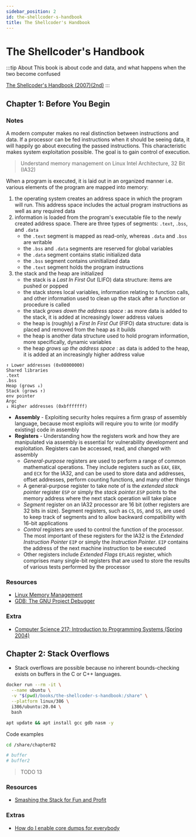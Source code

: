 ```yaml
---
sidebar_position: 2
id: the-shellcoder-s-handbook
title: The Shellcoder's Handbook
---
```


# The Shellcoder's Handbook

:::tip About
This book is about code and data, and what happens when the two become confused

[The Shellcoder's Handbook (2007)(2nd)](https://www.wiley.com/en-us/The+Shellcoder%27s+Handbook%3A+Discovering+and+Exploiting+Security+Holes%2C+2nd+Edition-p-9780470080238)
:::

## Chapter 1: Before You Begin

### Notes

A modern computer makes no real distinction between instructions and data. If a processor can be fed instructions when it should be seeing data, it will happily go about executing the passed instructions. This characteristic makes system exploitation possible. The goal is to gain control of execution.

> Understand memory management on Linux Intel Architecture, 32 Bit (IA32)

When a program is executed, it is laid out in an organized manner i.e. various elements of the program are mapped into memory:
1. the operating system creates an address space in which the program will run. This address space includes the actual program instructions as well as any required data
2. information is loaded from the program's executable file to the newly created address space. There are three types of segments: `.text`, `.bss`, and `.data`
    * the `.text` segment is mapped as read-only, whereas `.data` and `.bss` are writable
    * the `.bss` and `.data` segments are reserved for global variables
    * the `.data` segment contains static initialized data
    * the `.bss` segment contains uninitialized data
    * the `.text` segment holds the program instructions
3. the stack and the heap are initialized
    * the stack is a *Last In First Out* (LIFO) data structure: items are pushed or popped
    * the stack stores local variables, information relating to function calls, and other information used to clean up the stack after a function or procedure is called
    * the stack *grows down the address space* : as more data is added to the stack, it is added at increasingly lower address values
    * the heap is (roughly) a *First In First Out* (FIFO) data structure: data is placed and removed from the heap as it builds
    * the heap is another data structure used to hold program information, more specifically, dynamic variables
    * the heap *grows up the address space* : as data is added to the heap, it is added at an increasingly higher address value

```
↑ Lower addresses (0x08000000)
Shared libraries
.text
.bss
Heap (grows ↓)
Stack (grows ↑)
env pointer
Argc
↓ Higher addresses (0xbfffffff)
```

* **Assembly** - Exploiting security holes requires a firm grasp of assembly language, because most exploits will require you to write (or modify existing) code in assembly
* **Registers** - Understanding how the registers work and how they are manipulated via assembly is essential for vulnerability development and exploitation. Registers can be accessed, read, and changed with assembly
    * *General-purpose* registers are used to perform a range of common mathematical operations. They include registers such as `EAX`, `EBX`, and `ECX` for the IA32, and can be used to store data and addresses, offset addresses, perform counting functions, and many other things
    * A general-purpose register to take note of is the *extended stack pointer* register `ESP` or simply the *stack pointer*.`ESP` points to the memory address where the next stack operation will take place
    * *Segment* register on an IA32 processor are 16 bit (other registers are 32 bits in size). Segment registers, such as `CS`, `DS`, and `SS`, are used to keep track of segments and to allow backward compatibility with 16-bit applications
    * *Control* registers are used to control the function of the processor. The most important of these registers for the IA32 is the *Extended Instruction Pointer* `EIP` or simply the *Instruction Pointer*. `EIP` contains the address of the next machine instruction to be executed
    * Other registers include *Extended Flags* `EFLAGS` register, which comprises many single-bit registers that are used to store the results of various tests performed by the processor

### Resources

* [Linux Memory Management](https://linux-mm.org)
* [GDB: The GNU Project Debugger](https://www.sourceware.org/gdb/documentation)

### Extra

* [Computer Science 217: Introduction to Programming Systems (Spring 2004)](https://www.cs.princeton.edu/courses/archive/spring04/cos217)

## Chapter 2: Stack Overflows

* Stack overflows are possible because no inherent bounds-checking exists on buffers in the C or C++ languages.

```bash
docker run --rm -it \
  --name ubuntu \
  -v "$(pwd)/books/the-shellcoder-s-handbook:/share" \
  --platform linux/386 \
  i386/ubuntu:20.04 \
  bash

apt update && apt install gcc gdb nasm -y
```

Code examples

```bash
cd /share/chapter02

# buffer
# buffer2
```

> TODO 13

### Resources

* [Smashing the Stack for Fun and Profit](http://phrack.org/archives/issues/49/14.txt)

### Extras

* [How do I enable core dumps for everybody](https://www.akadia.com/services/ora_enable_core.html)
